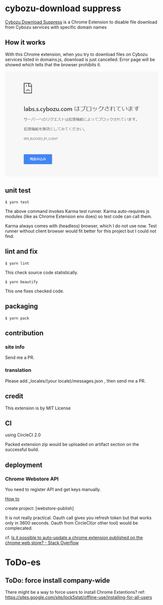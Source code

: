 # cybozu-download suppress

[Cybozu Download Suppress]() is a Chrome Extension to disable file download from Cybozu services with specific domain names

## How it works

With this Chrome extension, when you try to download files on Cybozu services listed in domains.js, download is just cancelled. Error page will be showed which tells that the browser prohibits it.

![How it is blocked](screenshots/download_blocked.png)

## unit test

~~~
$ yarn test
~~~

The above command invokes Karma test runner. Karma auto-requires js modules (like as Chrome Extension env does) so test code can call them.

Karma always comes with (headless) browser, which I do not use now. Test runner without client browser would fit better for this project but I could not find.

## lint and fix

~~~
$ yarn lint
~~~

This check source code statistically.

~~~
$ yarn beautify
~~~

This one fixes checked code.

## packaging

~~~
$ yarn pack
~~~

## contribution

### site info

Send me a PR.

### translation

Please add _locales/(your locale)/messages.json , then send me a PR.

## credit

This extension is by MIT License

## CI

using CircleCI 2.0

Packed extension zip would be uploaded on artifact section on the successful build.

## deployment

### Chrome Webstore API

You need to register API and get keys manually.

[How to](https://github.com/DrewML/chrome-webstore-upload/blob/master/How%20to%20generate%20Google%20API%20keys.md)

create project: [webstore-publish]

It is not really practical. Oauth call gives you refresh token but that works only in 3600 seconds. Oauth from CircleCI(or other tool) would be complecated.

cf. [Is it possible to auto\-update a chrome extension published on the chrome web store? \- Stack Overflow](https://stackoverflow.com/questions/13139627/is-it-possible-to-auto-update-a-chrome-extension-published-on-the-chrome-web-sto/26754858)


# ToDo-es


## ToDo: force install company-wide

There might be a way to force users to install Chrome Extentions?
ref: https://sites.google.com/site/lock5stat/offline-use/installing-for-all-users


